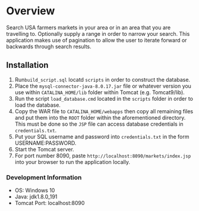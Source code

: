 # Overview
Search USA farmers markets in your area or in an area that you are travelling to. Optionally supply a range in order to narrow your search. This application makes use of pagination to allow the user to iterate forward or backwards through search results.

## Installation
1. Run```build_script.sql``` locatd ```scripts``` in order to construct the database.
2. Place the ```mysql-connector-java-8.0.17.jar``` file or whatever version you use within ```CATALINA_HOME/lib``` folder within Tomcat (e.g. Tomcat9/lib).
3. Run the script ```load_database.cmd``` located in the ```scripts``` folder in order to load the database.
4. Copy the WAR file to ```CATALINA_HOME/webapps``` then copy all remaining files and put them into the ```ROOT``` folder within the aforementioned directory. This must be done so the ```JSP``` file can access database credentials in ```credentials.txt```.
5. Put your SQL username and password into ```credentials.txt``` in the form USERNAME:PASSWORD.
6. Start the Tomcat server.
7. For port number 8090, paste ```http://localhost:8090/markets/index.jsp``` into your browser to run the application locally.


### Development Information
* OS: Windows 10 
* Java: jdk1.8.0_191
* Tomcat Port: localhost:8090
